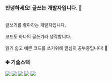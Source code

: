 ### 안녕하세요! 글쓰는 개발자입니다. 👋

<br> 글쓰기를 좋아하는 개발자입니다.</br>
<br> 코드도 하나의 글쓰기라 생각합니다.</br>
<br> 읽기 쉽고 예쁜 코드를 쓰기위해 열심히 공부중입니다! 🧐</br>

### ✤ 기술스택
<div align="left">
	<img src="https://img.shields.io/badge/-JAVA-orange" />
	<img src="https://img.shields.io/badge/-Python-9cf" />
	<img src="https://img.shields.io/badge/-Spring-brightgreen" />
	<img src="https://img.shields.io/badge/-SpringBoot-brightgreen" />
	<img src="https://img.shields.io/badge/-JPA-blue" />
</div>
<!--
**mgKang3646/mgkang3646** is a ✨ _special_ ✨ repository because its `README.md` (this file) appears on your GitHub profile.

Here are some ideas to get you started:

- 🔭 I’m currently working on ...
- 🌱 I’m currently learning ...
- 👯 I’m looking to collaborate on ...
- 🤔 I’m looking for help with ...
- 💬 Ask me about ...
- 📫 How to reach me: ...
- 😄 Pronouns: ...
- ⚡ Fun fact: ...
-->
